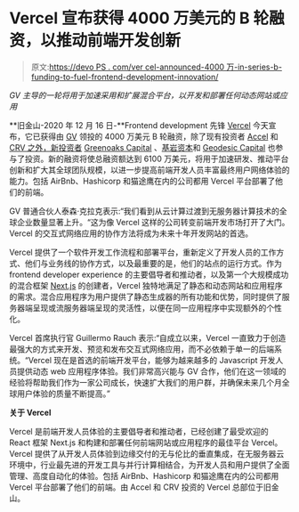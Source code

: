 # Vercel 宣布获得 4000 万美元的 B 轮融资，以推动前端开发创新

> 原文:[https://devo PS . com/ver cel-announced-4000 万-in-series-b-funding-to-fuel-frontend-development-innovation/](https://devops.com/vercel-announces-40m-in-series-b-funding-to-fuel-frontend-development-innovation/)

*GV 主导的一轮将用于加速采用和扩展混合平台，以开发和部署任何动态网站或应用*

**旧金山-2020 年 12 月 16 日-**Frontend development 先锋 [Vercel](https://vercel.com/) 今天宣布，它已获得由 [GV](https://www.gv.com/) 领投的 4000 万美元 B 轮融资，除了现有投资者 [Accel](https://accel.com/) 和 [CRV 之外，新投资者](https://crv.com/) [Greenoaks Capital](http://www.greenoakscap.com/) 、[基岩资本](http://www.bedrockcap.com/)和 [Geodesic Capital](https://www.geodesiccap.com/) 也参与了投资。新的融资将使总融资额达到 6100 万美元，将用于加速研发、推动平台创新和扩大其全球团队规模，以进一步提高前端开发人员丰富最终用户网络体验的能力。包括 AirBnb、Hashicorp 和猫途鹰在内的公司都用 Vercel 平台部署了他们的前端。

GV 普通合伙人泰森·克拉克表示:“我们看到从云计算过渡到无服务器计算技术的全球企业数量显著上升。“这为像 Vercel 这样的公司转变前端开发市场打开了大门。Vercel 的交互式网络应用的协作方法将成为未来十年开发网站的首选。

Vercel 提供了一个软件开发工作流程和部署平台，重新定义了开发人员的工作方式、他们与业务线的协作方式，以及最重要的是，他们的站点的运行方式。作为 frontend developer experience 的主要倡导者和推动者，以及第一个大规模成功的混合框架 [Next.js](https://nextjs.org/) 的创建者，Vercel 独特地满足了静态和动态网站和应用程序的需求。混合应用程序为用户提供了静态生成器的所有功能和优势，同时提供了服务器端呈现或流服务器端呈现的灵活性，以便在同一应用程序中实现额外的个性化。

Vercel 首席执行官 Guillermo Rauch 表示:“自成立以来，Vercel 一直致力于创造最强大的方式来开发、预览和发布交互式网络应用，而不必依赖于单一的后端系统。“Vercel 现在是首选的前端开发平台，能够为越来越多的 Javascript 开发人员提供动态 web 应用程序体验。我们非常高兴能与 GV 合作，他们在这一领域的经验将帮助我们作为一家公司成长，快速扩大我们的用户群，并确保未来几个月全球用户体验的质量不断提高。”

**关于 Vercel**

Vercel 是前端开发人员体验的主要倡导者和推动者，已经创建了最受欢迎的 React 框架 Next.js 和构建和部署任何前端网站或应用程序的最佳平台 Vercel。Vercel 提供了从开发人员体验到边缘交付的无与伦比的垂直集成，在无服务器云环境中，行业最先进的开发工具与并行计算相结合，为开发人员和用户提供了全面管理、高度自动化的体验。包括 AirBnb、Hashicorp 和猫途鹰在内的公司都用 Vercel 平台部署了他们的前端。由 Accel 和 CRV 投资的 Vercel 总部位于旧金山。